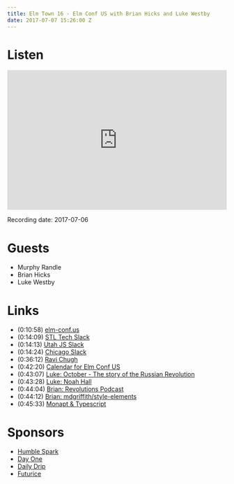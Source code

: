 ```yaml
---
title: Elm Town 16 - Elm Conf US with Brian Hicks and Luke Westby
date: 2017-07-07 15:26:00 Z
---
```


# Listen
<iframe src="https://cast.rocks/player/6039/Elm-Town-16-Elm-Conf-US.mp3?episodeTitle=Elm%20Town%2016%20-%20About%20Elm%20Conf%20US&podcastTitle=Elm%20Town&episodeDate=July%207th%2C%202017&imageURL=https%3A%2F%2Fcast.rocks%2Fhosting%2F6039%2Ffeeds%2F8YSE5.jpg&itunesLink=https%3A%2F%2Fitunes.apple.com%2Fus%2Fpodcast%2Felm-town%2Fid1158047037%3Fmt%3D2" style="border: none; min-height: 265px; max-height: 320px; max-width: 558px; min-width: 270px; width: 100%; height: 100%;" scrollbars="no"></iframe>

Recording date: 2017-07-06


# Guests
- Murphy Randle
- Brian Hicks
- Luke Westby

# Links
- (0:10:58) [elm-conf.us](https://elm-conf.us)
- (0:14:09) [STL Tech Slack](http://stl-tech.github.io/)
- (0:14:13) [Utah JS Slack](https://slack.utahjs.com/)
- (0:14:24) [Chicago Slack](http://chicagotech.herokuapp.com/)
- (0:36:12) [Ravi Chugh](https://www.youtube.com/watch?v=YuGVC8VqXz0)
- (0:42:20) [Calendar for Elm Conf US](webcal://www.elm-conf.us/talks/index.ics)
- (0:43:07) [Luke: October - The story of the Russian Revolution](https://www.amazon.com/October-Russian-Revolution-China-Mi%C3%A9ville/dp/1784782777)
- (0:43:28) [Luke: Noah Hall](https://twitter.com/eeue56)
- (0:44:04) [Brian: Revolutions Podcast](http://www.revolutionspodcast.com/)
- (0:44:12) [Brian: mdgriffith/style-elements](http://package.elm-lang.org/packages/mdgriffith/style-elements/latest)
- (0:45:33) [Monapt & Typescript](https://github.com/jiaweihli/monapt)



# Sponsors
- [Humble Spark](https://www.humblespark.com/)
- [Day One](https://dayoneapp.com)
- [Daily Drip](https://www.dailydrip.com/)
- [Futurice](http://futurice.com/)
